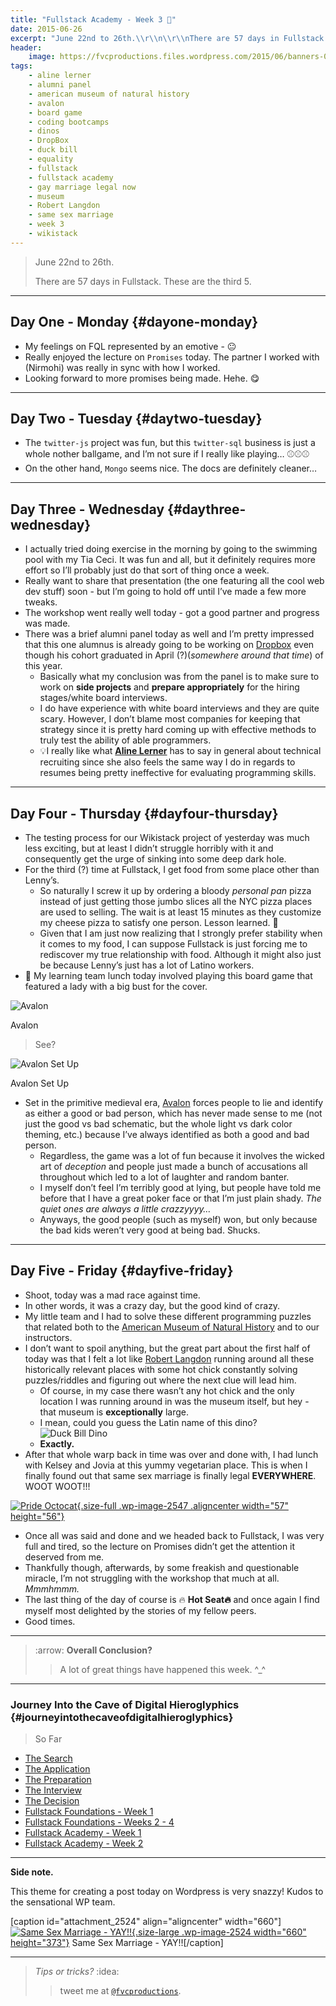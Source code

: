 ```yaml
---
title: "Fullstack Academy - Week 3 🔦"
date: 2015-06-26
excerpt: "June 22nd to 26th.\\r\\n\\r\\nThere are 57 days in Fullstack. These are the third 5."
header:
    image: https://fvcproductions.files.wordpress.com/2015/06/banners-0011.jpg
tags:
    - aline lerner
    - alumni panel
    - american museum of natural history
    - avalon
    - board game
    - coding bootcamps
    - dinos
    - DropBox
    - duck bill
    - equality
    - fullstack
    - fullstack academy
    - gay marriage legal now
    - museum
    - Robert Langdon
    - same sex marriage
    - week 3
    - wikistack
---
```


> June 22nd to 26th.
>
> There are 57 days in Fullstack. These are the third 5.

------------------------------------------------------------------------

Day One - Monday {#dayone-monday}
----------------

-   My feelings on FQL represented by an emotive - 😐
-   Really enjoyed the lecture on `Promises` today. The partner I worked
    with (Nirmohi) was really in sync with how I worked.
-   Looking forward to more promises being made. Hehe. 😋

------------------------------------------------------------------------

Day Two - Tuesday {#daytwo-tuesday}
-----------------

-   The `twitter-js` project was fun, but this `twitter-sql` business is
    just a whole nother ballgame, and I’m not sure if I really like
    playing… ⚾️⚾️⚾️
-   On the other hand, `Mongo` seems nice. The docs are definitely
    cleaner…

------------------------------------------------------------------------

Day Three - Wednesday {#daythree-wednesday}
---------------------

-   I actually tried doing exercise in the morning by going to the
    swimming pool with my Tia Ceci. It was fun and all, but it
    definitely requires more effort so I’ll probably just do that sort
    of thing once a week.
-   Really want to share that presentation (the one featuring all the
    cool web dev stuff) soon - but I’m going to hold off until I’ve made
    a few more tweaks.
-   The workshop went really well today - got a good partner and
    progress was made.
-   There was a brief alumni panel today as well and I’m pretty
    impressed that this one alumnus is already going to be working on
    [Dropbox](https://dropbox.com "Dropbox") even though his cohort
    graduated in April (?)(*somewhere around that time*) of this year.
    -   Basically what my conclusion was from the panel is to make sure
        to work on **side projects** and **prepare appropriately** for
        the hiring stages/white board interviews.
    -   I do have experience with white board interviews and they are
        quite scary. However, I don’t blame most companies for keeping
        that strategy since it is pretty hard coming up with effective
        methods to truly test the ability of able programmers.
    -   💡I really like what [**Aline
        Lerner**](https://blog.alinelerner.com/ "Aline Lerner's Blog")
        has to say in general about technical recruiting since she also
        feels the same way I do in regards to resumes being pretty
        ineffective for evaluating programming skills.

------------------------------------------------------------------------

Day Four - Thursday {#dayfour-thursday}
-------------------

-   The testing process for our Wikistack project of yesterday was much
    less exciting, but at least I didn’t struggle horribly with it and
    consequently get the urge of sinking into some deep dark hole.
-   For the third (?) time at Fullstack, I get food from some place
    other than Lenny’s.
    -   So naturally I screw it up by ordering a bloody *personal pan*
        pizza instead of just getting those jumbo slices all the NYC
        pizza places are used to selling. The wait is at least 15
        minutes as they customize my cheese pizza to satisfy one person.
        Lesson learned. 🍕
    -   Given that I am just now realizing that I strongly prefer
        stability when it comes to my food, I can suppose Fullstack is
        just forcing me to rediscover my true relationship with food.
        Although it might also just be because Lenny’s just has a lot of
        Latino workers.
-   🍴 My learning team lunch today involved playing this board game that
    featured a lady with a big bust for the cover.

![Avalon](https://cf.geekdo-images.com/images/pic1398895_md.jpg)

Avalon

> See?

![Avalon Set
Up](https://www.boardgamequest.com/wp-content/uploads/2013/07/Resistance-Avalon-Feature.jpg)

Avalon Set Up

-   Set in the primitive medieval era,
    [Avalon](https://www.amazon.com/Indie-Boards-Cards-AVA1IBC-Resistance/dp/B009SAAV0C "Avalon")
    forces people to lie and identify as either a good or bad person,
    which has never made sense to me (not just the good vs bad
    schematic, but the whole light vs dark color theming, etc.) because
    I’ve always identified as both a good and bad person.
    -   Regardless, the game was a lot of fun because it involves the
        wicked art of *deception* and people just made a bunch of
        accusations all throughout which led to a lot of laughter and
        random banter.
    -   I myself don’t feel I’m terribly good at lying, but people have
        told me before that I have a great poker face or that I’m just
        plain shady. *The quiet ones are always a little crazzyyyy…*
    -   Anyways, the good people (such as myself) won, but only because
        the bad kids weren’t very good at being bad. Shucks.

------------------------------------------------------------------------

Day Five - Friday {#dayfive-friday}
-----------------

-   Shoot, today was a mad race against time.
-   In other words, it was a crazy day, but the good kind of crazy.
-   My little team and I had to solve these different programming
    puzzles that related both to the [American Museum of Natural
    History](https://www.amnh.org/) and to our instructors.
-   I don’t want to spoil anything, but the great part about the first
    half of today was that I felt a lot like [Robert
    Langdon](https://www.wikiwand.com/en/Robert_Langdon "Robert Langdon")
    running around all these historically relevant places with some hot
    chick constantly solving puzzles/riddles and figuring out where the
    next clue will lead him.
    -   Of course, in my case there wasn’t any hot chick and the only
        location I was running around in was the museum itself, but
        hey - that museum is **exceptionally** large.
    -   I mean, could you guess the Latin name of this dino? ![Duck Bill
        Dino](https://www.amnh.org/var/ezflow_site/storage/images/media/amnh/images/exhibitions/permanent-exhibitions/fossil-halls/hall-of-ornithischian-dinosaurs2/duck-billed-dinosaur/149935-1-eng-US/duck-billed-dinosaur_dynamic_lead_slide.jpg)
    -   **Exactly.**
-   After that whole warp back in time was over and done with, I had
    lunch with Kelsey and Jovia at this yummy vegetarian place. This is
    when I finally found out that same sex marriage is finally legal
    **EVERYWHERE**. WOOT WOOT!!!

[![Pride
Octocat](https://fvcproductions.files.wordpress.com/2015/06/pride-octocat.png){.size-full
.wp-image-2547 .aligncenter width="57"
height="56"}](https://fvcproductions.files.wordpress.com/2015/06/pride-octocat.png)

-   Once all was said and done and we headed back to Fullstack, I was
    very full and tired, so the lecture on Promises didn’t get the
    attention it deserved from me.
-   Thankfully though, afterwards, by some freakish and questionable
    miracle, I’m not struggling with the workshop that much at all.
    *Mmmhmmm.*
-   The last thing of the day of course is 🔥 **Hot Seat🔥** and once
    again I find myself most delighted by the stories of my fellow
    peers.
-   Good times.

------------------------------------------------------------------------

> :arrow: **Overall Conclusion?**
>
> > A lot of great things have happened this week. \^\_\^

------------------------------------------------------------------------

### Journey Into the Cave of Digital Hieroglyphics {#journeyintothecaveofdigitalhieroglyphics}

> So Far

- [The
    Search](https://fvcproductions.com/2014/12/27/a-short-operation-tips-tricks-4-coding-bootcamps/ "The Search")
- [The
    Application](https://fvcproductions.com/2014/12/23/week-20/ "The Application")
- [The
    Preparation](https://fvcproductions.com/2015/01/05/prepare-for-coding-bootcamps/ "The Preparation")
- [The
    Interview](https://fvcproductions.com/2014/12/28/interview-fullstack-academy/ "The Interview")
- [The
    Decision](https://fvcproductions.com/2015/04/13/what-to-do-week-negative-8/ "The Decision")
- [Fullstack Foundations - Week
    1](https://fvcproductions.com/2015/05/17/fullstack-foundations-week-1/ "Fullstack Foundations - Week 1")
- [Fullstack Foundations - Weeks 2 -
    4](https://fvcproductions.com/2015/06/04/fullstack-foundations-goldman-sachs/ "Fullstack Foundations - Weeks 2 to 4")
- [Fullstack Academy - Week
    1](https://fvcproductions.com/2015/06/13/first-week-at-fullstack-academy/ "Fullstack Academy - Week 1")
- [Fullstack Academy - Week
    2](https://fvcproductions.com/2015/06/20/fullstack-academy-week-2/ "Fullstack Academy - Week 2")

------------------------------------------------------------------------

**Side note.**

This theme for creating a post today on Wordpress is very snazzy! Kudos
to the sensational WP team.

\[caption id="attachment\_2524" align="aligncenter" width="660"\][![Same
Sex Marriage -
YAY!!](https://fvcproductions.files.wordpress.com/2015/06/screenshot-2015-06-26-22-58-42.png?w=660){.size-large
.wp-image-2524 width="660"
height="373"}](https://fvcproductions.files.wordpress.com/2015/06/screenshot-2015-06-26-22-58-42.png)
Same Sex Marriage - YAY!!\[/caption\]

------------------------------------------------------------------------

> *Tips or tricks?* :idea:
>
> > tweet me at
> > [`@fvcproductions`](https://twitter.com/fvcproductions "Twitter - FVCproductions").

